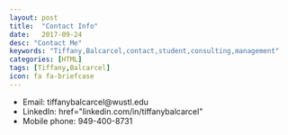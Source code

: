 ```yaml
---
layout: post
title:  "Contact Info"
date:   2017-09-24
desc: "Contact Me"
keywords: "Tiffany,Balcarcel,contact,student,consulting,management"
categories: [HTML]
tags: [Tiffany,Balcarcel]
icon: fa fa-briefcase
---
```


<body>
<ul>
<li>Email: tiffanybalcarcel@wustl.edu</li>
<li>LinkedIn: <a>href="linkedin.com/in/tiffanybalcarcel"<tiffanybalcarcel</a></li>
<li>Mobile phone: 949-400-8731</li>
</ul>
</body>
